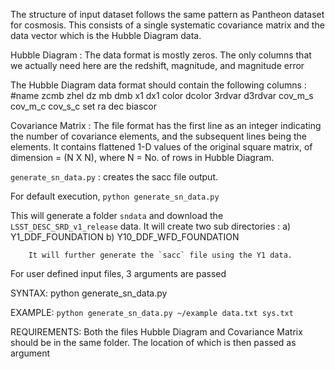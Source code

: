 The structure of input dataset follows the same pattern as
Pantheon dataset for cosmosis. 
This consists of a single systematic covariance matrix and 
the data vector which is the Hubble Diagram data.

Hubble Diagram : The data format is mostly zeros.
The only columns that we actually need here are the redshift,
magnitude, and magnitude error        

The Hubble Diagram data format should contain the following columns :
#name zcmb zhel dz mb dmb x1 dx1 color dcolor 3rdvar d3rdvar cov_m_s cov_m_c cov_s_c set ra dec biascor

Covariance Matrix : The file format has the first line as an integer
indicating the number of covariance elements, and the subsequent
lines being the elements.
It contains flattened 1-D values of the original square matrix, 
of dimension  = (N X N), where N = No. of rows in Hubble Diagram.


`generate_sn_data.py` : creates the sacc file output.

 For default execution,
        `python generate_sn_data.py`

  This will generate a folder `sndata` and download the `LSST_DESC_SRD_v1_release` data. 
  It will create two sub directories :
        a) Y1_DDF_FOUNDATION
   	b) Y10_DDF_WFD_FOUNDATION

    	It will further generate the `sacc` file using the Y1 data.

 For user defined input files,
        3 arguments are passed

  SYNTAX:
	python generate_sn_data.py <PATH> <Hubble Diagram> <Covariance Matrix>

  EXAMPLE:
	`python generate_sn_data.py ~/example data.txt sys.txt`

  REQUIREMENTS:
	Both the files Hubble Diagram and Covariance Matrix should be in the same folder.
	The location of which is then passed as argument <PATH>